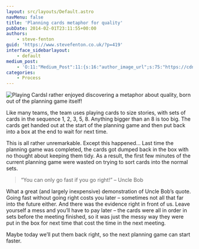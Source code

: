 ```yaml
---
layout: src/layouts/Default.astro
navMenu: false
title: 'Planning cards metaphor for quality'
pubDate: 2014-02-01T23:11:55+00:00
authors:
    - steve-fenton
guid: 'https://www.stevefenton.co.uk/?p=419'
interface_sidebarlayout:
    - default
medium_post:
    - 'O:11:"Medium_Post":11:{s:16:"author_image_url";s:75:"https://cdn-images-1.medium.com/fit/c/400/400/1*eXkhfEuF41g5W_xnc_ydLA.jpeg";s:10:"author_url";s:38:"https://medium.com/@steve.fenton.co.uk";s:11:"byline_name";N;s:12:"byline_email";N;s:10:"cross_link";s:3:"yes";s:2:"id";s:12:"668f8c6d2007";s:21:"follower_notification";s:3:"yes";s:7:"license";s:19:"all-rights-reserved";s:14:"publication_id";s:2:"-1";s:6:"status";s:5:"draft";s:3:"url";s:51:"https://medium.com/@steve.fenton.co.uk/668f8c6d2007";}'
categories:
    - Process
---
```


![Playing Cards](/img/2015/07/playing-cards.jpg)I rather enjoyed discovering a metaphor about quality, born out of the planning game itself!

Like many teams, the team uses playing cards to size stories, with sets of cards in the sequence 1, 2, 3, 5, 8. Anything bigger than an 8 is too big. The cards get handed out at the start of the planning game and then put back into a box at the end to wait for next time.

This is all rather unremarkable. Except this happened… Last time the planning game was completed, the cards got dumped back in the box with no thought about keeping them tidy. As a result, the first few minutes of the current planning game were wasted on trying to sort cards into the normal sets.

> “You can only go fast if you go right!” – Uncle Bob

What a great (and largely inexpensive) demonstration of Uncle Bob’s quote. Going fast without going right costs you later – sometimes not all that far into the future either. And there was the evidence right in front of us. Leave yourself a mess and you’ll have to pay later – the cards were all in order in sets before the meeting finished, so it was just the messy way they were put in the box for next time that cost the time in the next meeting.

Maybe today we’ll put them back right, so the next planning game can start faster.